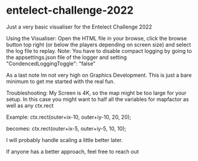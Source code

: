 # entelect-challenge-2022
Just a very basic visualiser for the Entelect Challenge 2022

Using the Visualiser:
Open the HTML file in your browse, click the browse button top right (or below the players depending on screen size) and select the log file to replay.
Note: You have to disable compact logging by going to the appsettings.json file of the logger and setting "CondencedLoggingToggle":  "false"

As a last note Im not very high on Graphics Development. 
This is just a bare minimum to get me started with the real fun. 


Troubleshooting:
My Screen is 4K, so the map might be too large for your setup. 
In this case you might want to half all the variables for mapfactor as well as any ctx.rect

Example:
ctx.rect(outer+ix-10, outer+iy-10, 20, 20);

becomes:
ctx.rect(outer+ix-5, outer+iy-5, 10, 10);

I will probably handle scaling a little better later. 

If anyone has a better approach, feel free to reach out
